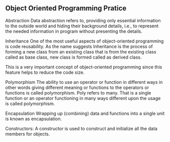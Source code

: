 ## Object Oriented Programming Pratice


Abstraction
Data abstraction refers to, providing only essential information to the outside world and hiding their background details, i.e., to represent the needed information in program without presenting the details.

Inheritance
One of the most useful aspects of object-oriented programming is code reusability. As the name suggests Inheritance is the process of forming a new class from an existing class that is from the existing class called as base class, new class is formed called as derived class.

This is a very important concept of object-oriented programming since this feature helps to reduce the code size.

Polymorphism
The ability to use an operator or function in different ways in other words giving different meaning or functions to the operators or functions is called polymorphism. Poly refers to many. That is a single function or an operator functioning in many ways different upon the usage is called polymorphism.

Encapsulation
Wrapping up (combining) data and functions into a single unit is known as encapsulation.

Constructors:
A constructor is used to construct and initialize all the data members for objects.
